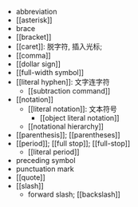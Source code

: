 - abbreviation
- [[asterisk]]
- brace
- [[bracket]]
- [[caret]]: 脱字符, 插入光标;
- [[comma]]
- [[dollar sign]]
- [[full-width symbol]]
- [[literal hyphen]]: 文字连字符
    - [[subtraction command]]
- [[notation]]
    - [[literal notation]]: 文本符号
        - [[object literal notation]]
    - [[notational hierarchy]]
- [[parenthesis]]; [[parentheses]]
- [[period]]; [[full stop]]; [[full-stop]]
    - [[literal period]]
- preceding symbol
- punctuation mark
- [[quote]]
- [[slash]]
    - forward slash; [[backslash]]
